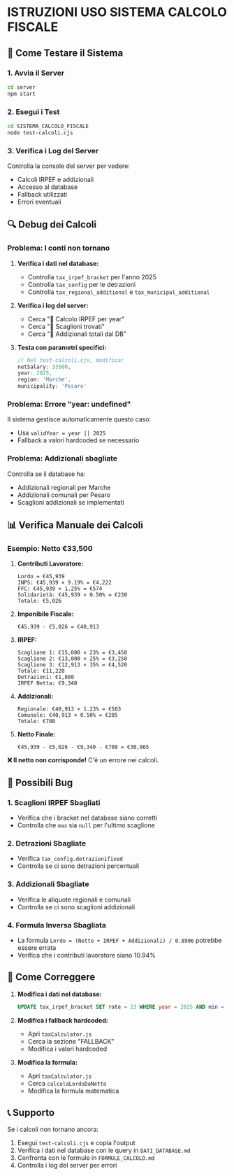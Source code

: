 # ISTRUZIONI USO SISTEMA CALCOLO FISCALE

## 🚀 **Come Testare il Sistema**

### **1. Avvia il Server**
```bash
cd server
npm start
```

### **2. Esegui i Test**
```bash
cd SISTEMA_CALCOLO_FISCALE
node test-calcoli.cjs
```

### **3. Verifica i Log del Server**
Controlla la console del server per vedere:
- Calcoli IRPEF e addizionali
- Accesso al database
- Fallback utilizzati
- Errori eventuali

## 🔍 **Debug dei Calcoli**

### **Problema: I conti non tornano**

1. **Verifica i dati nel database:**
   - Controlla `tax_irpef_bracket` per l'anno 2025
   - Controlla `tax_config` per le detrazioni
   - Controlla `tax_regional_additional` e `tax_municipal_additional`

2. **Verifica i log del server:**
   - Cerca "🔵 Calcolo IRPEF per year"
   - Cerca "🔵 Scaglioni trovati"
   - Cerca "🔵 Addizionali totali dal DB"

3. **Testa con parametri specifici:**
   ```javascript
   // Nel test-calcoli.cjs, modifica:
   netSalary: 33500,
   year: 2025,
   region: 'Marche',
   municipality: 'Pesaro'
   ```

### **Problema: Errore "year: undefined"**

Il sistema gestisce automaticamente questo caso:
- Usa `validYear = year || 2025`
- Fallback a valori hardcoded se necessario

### **Problema: Addizionali sbagliate**

Controlla se il database ha:
- Addizionali regionali per Marche
- Addizionali comunali per Pesaro
- Scaglioni addizionali se implementati

## 📊 **Verifica Manuale dei Calcoli**

### **Esempio: Netto €33,500**

1. **Contributi Lavoratore:**
   ```
   Lordo = €45,939
   INPS: €45,939 × 9.19% = €4,222
   FFC: €45,939 × 1.25% = €574
   Solidarietà: €45,939 × 0.50% = €230
   Totale: €5,026
   ```

2. **Imponibile Fiscale:**
   ```
   €45,939 - €5,026 = €40,913
   ```

3. **IRPEF:**
   ```
   Scaglione 1: €15,000 × 23% = €3,450
   Scaglione 2: €13,000 × 25% = €3,250
   Scaglione 3: €12,913 × 35% = €4,520
   Totale: €11,220
   Detrazioni: €1,880
   IRPEF Netta: €9,340
   ```

4. **Addizionali:**
   ```
   Regionale: €40,913 × 1.23% = €503
   Comunale: €40,913 × 0.50% = €205
   Totale: €708
   ```

5. **Netto Finale:**
   ```
   €45,939 - €5,026 - €9,340 - €708 = €30,865
   ```

**❌ Il netto non corrisponde!** C'è un errore nei calcoli.

## 🐛 **Possibili Bug**

### **1. Scaglioni IRPEF Sbagliati**
- Verifica che i bracket nel database siano corretti
- Controlla che `max` sia `null` per l'ultimo scaglione

### **2. Detrazioni Sbagliate**
- Verifica `tax_config.detrazionifixed`
- Controlla se ci sono detrazioni percentuali

### **3. Addizionali Sbagliate**
- Verifica le aliquote regionali e comunali
- Controlla se ci sono scaglioni addizionali

### **4. Formula Inversa Sbagliata**
- La formula `Lordo = (Netto + IRPEF + Addizionali) / 0.8906` potrebbe essere errata
- Verifica che i contributi lavoratore siano 10.94%

## 🔧 **Come Correggere**

1. **Modifica i dati nel database:**
   ```sql
   UPDATE tax_irpef_bracket SET rate = 23 WHERE year = 2025 AND min = 0;
   ```

2. **Modifica i fallback hardcoded:**
   - Apri `taxCalculator.js`
   - Cerca la sezione "FALLBACK"
   - Modifica i valori hardcoded

3. **Modifica la formula:**
   - Apri `taxCalculator.js`
   - Cerca `calcolaLordoDaNetto`
   - Modifica la formula matematica

## 📞 **Supporto**

Se i calcoli non tornano ancora:
1. Esegui `test-calcoli.cjs` e copia l'output
2. Verifica i dati nel database con le query in `DATI_DATABASE.md`
3. Confronta con le formule in `FORMULE_CALCOLO.md`
4. Controlla i log del server per errori
